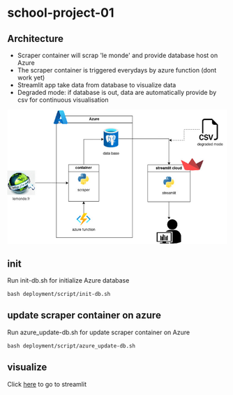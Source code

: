 # school-project-01

## Architecture

- Scraper container will scrap 'le monde' and provide database host on Azure
- The scraper container is triggered everydays by azure function (dont work yet)
- Streamlit app take data from database to visualize data
- Degraded mode: if database is out, data are automatically provide by csv for continuous visualisation

![alt text](ressource/azure.jpg)


## init
Run init-db.sh for initialize Azure database
```
bash deployment/script/init-db.sh
```

## update scraper container on azure
Run azure_update-db.sh for update scraper container on Azure
```
bash deployment/script/azure_update-db.sh
```

## visualize
Click [here](https://tek0ver-school-project-01-deploymentstreamlitstreamlit-1naka4.streamlit.app/?fbclid=IwAR1aP61VhQgQu1M-QXTI4P76xiRbzbfN8jz3OInhtaYcRv-jbrQf6IDf13w)
to go to streamlit